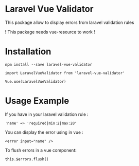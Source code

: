 # Laravel Vue Validator

This package allow to display errors from laravel validation rules

! This package needs vue-resource to work !

# Installation

  `npm install --save laravel-vue-validator`

  `import LaravelVueValidator from 'laravel-vue-validator'`
  
  `Vue.use(LaravelVueValidator)`

# Usage Example

If you have in your laravel validation rule :

  `'name' => 'required|min:2|max:20'`

You can display the error using in vue :

  `<error input="name" />`
  
To flush errors in a vue component: 

  `this.$errors.flush()`
